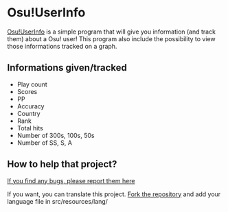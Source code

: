 Osu!UserInfo
=========

[Osu!UserInfo](https://osu.ppy.sh/forum/p/3094583) is a simple program that will give you information (and track them) about a Osu! user! This program also include the possibility to view those informations tracked on a graph.

Informations given/tracked
-----------------------
* Play count  
* Scores  
* PP  
* Accuracy  
* Country  
* Rank  
* Total hits  
* Number of 300s, 100s, 50s  
* Number of SS, S, A  

How to help that project?
-----------------------

[If you find any bugs, please report them here](https://gitlab.com/MrCraftCod/Osu-UserInfo/issues)

If you want, you can translate this project. [Fork the repository](https://gitlab.com/MrCraftCod/Osu-UserInfo/forks/new) and add your language file in src/resources/lang/
